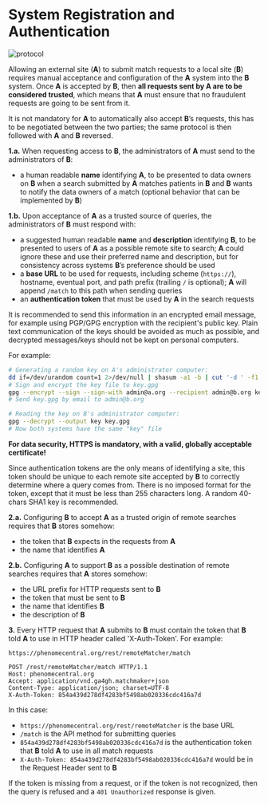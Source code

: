 # System Registration and Authentication

![protocol](https://cloud.githubusercontent.com/assets/88663/5034442/eeb1509a-6b3c-11e4-90e9-dfef879428cf.png)

Allowing an external site (**A**) to submit match requests to a local site (**B**) requires manual acceptance and configuration of the **A** system into the **B** system. Once **A** is accepted by **B**, then **all requests sent by A are to be considered trusted**, which means that **A** must ensure that no fraudulent requests are going to be sent from it.

It is not mandatory for **A** to automatically also accept **B**’s requests, this has to be negotiated between the two parties; the same protocol is then followed with **A** and **B** reversed.

**1.a.** When requesting access to **B**, the administrators of **A** must send to the administrators of **B**:
* a human readable **name** identifying **A**, to be presented to data owners on **B** when a search submitted by **A** matches patients in **B** and **B** wants to notify the data owners of a match (optional behavior that can be implemented by **B**)

**1.b.** Upon acceptance of **A** as a trusted source of queries, the administrators of **B** must respond with:
* a suggested human readable **name** and **description** identifying **B**, to be presented to users of **A** as a possible remote site to search; **A** could ignore these and use their preferred name and description, but for consistency across systems **B**’s preference should be used
* a **base URL** to be used for requests, including scheme (`https://`), hostname, eventual port, and path prefix (trailing `/` is optional); **A** will append `/match` to this path when sending queries
* an **authentication token** that must be used by **A** in the search requests

It is recommended to send this information in an encrypted email message, for example using PGP/GPG encryption with the recipient's public key. Plain text communication of the keys should be avoided as much as possible, and decrypted messages/keys should not be kept on personal computers.

For example:

```bash
# Generating a random key on A's administrator computer:
dd if=/dev/urandom count=1 2>/dev/null | shasum -a1 -b | cut '-d ' -f1 > key
# Sign and encrypt the key file to key.gpg
gpg --encrypt --sign --sign-with admin@a.org --recipient admin@b.org key
# Send key.gpg by email to admin@b.org

# Reading the key on B's administrator computer:
gpg --decrypt --output key key.gpg
# Now both systems have the same "key" file
```

**For data security, HTTPS is mandatory, with a valid, globally acceptable certificate!**

Since authentication tokens are the only means of identifying a site, this token should be unique to each remote site accepted by **B** to correctly determine where a query comes from. There is no imposed format for the token, except that it must be less than 255 characters long. A random 40-chars SHA1 key is recommended.

**2.a.** Configuring **B** to accept **A** as a trusted origin of remote searches requires that **B** stores somehow:
* the token that **B** expects in the requests from **A**
* the name that identifies **A**

**2.b.** Configuring **A** to support **B** as a possible destination of remote searches requires that **A** stores somehow:
* the URL prefix for HTTP requests sent to **B**
* the token that must be sent to **B**
* the name that identifies **B**
* the description of **B**

**3.** Every HTTP request that **A** submits to **B** must contain the token that **B** told **A** to use in HTTP header called 'X-Auth-Token'. For example:

    https://phenomecentral.org/rest/remoteMatcher/match
    
    POST /rest/remoteMatcher/match HTTP/1.1
	Host: phenomecentral.org
	Accept: application/vnd.ga4gh.matchmaker+json
	Content-Type: application/json; charset=UTF-8
	X-Auth-Token: 854a439d278df4283bf5498ab020336cdc416a7d

In this case:
* `https://phenomecentral.org/rest/remoteMatcher` is the base URL
* `/match` is the API method for submitting queries
* `854a439d278df4283bf5498ab020336cdc416a7d` is the authentication token that **B** told **A** to use in all match requests
* `X-Auth-Token: 854a439d278df4283bf5498ab020336cdc416a7d` would be in the Request Header sent to **B**

If the token is missing from a request, or if the token is not recognized, then the query is refused and a `401 Unauthorized` response is given.
